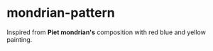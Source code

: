 # mondrian-pattern
Inspired from **Piet mondrian's** composition with red blue and yellow painting.
